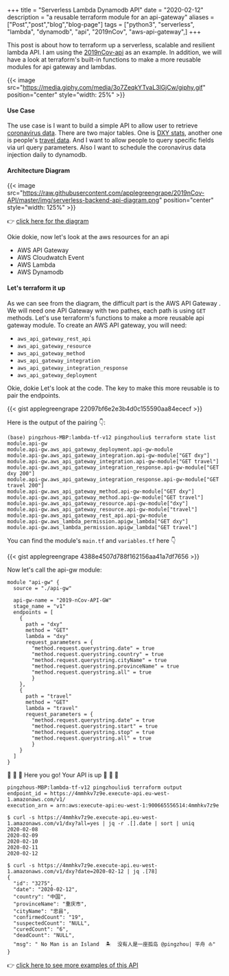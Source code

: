 +++
title = "Serverless Lambda Dynamodb API"
date = "2020-02-12"
description = "a reusable terraform module for an api-gateway"
aliases = ["Post","post","blog","blog-page"]
tags = ["python3", "serverless", "lambda", "dynamodb", "api", "2019nCov", "aws-api-gateway",]
+++

This post is about how to terraform up a serverless, scalable and resilient lambda API. I am using the [2019nCov-api](https://applegreengrape.github.io/posts/2019ncov-api/) as an example. In addition, we will have a look at terraform's built-in functions to make a more reusable modules for api gateway and lambdas. 

{{< image src="https://media.giphy.com/media/3o7ZeqkYTvaL3lGjCw/giphy.gif" position="center" style="width: 25%" >}}

#### Use Case 

The use case is I want to build a simple API to allow user to retrieve [coronavirus data](/posts/2019ncov-api/). There are two major tables. One is [DXY stats](https://ncov.dxy.cn/ncovh5/view/pneumonia), another one is people's [travel data](http://2019ncov.nosugartech.com/). And I want to allow people to query specific fields via url query parameters. Also I want to schedule the coronavirus data injection daily to dynamodb.

#### Architecture Diagram 

{{< image src="https://raw.githubusercontent.com/applegreengrape/2019nCov-API/master/img/serverless-backend-api-diagram.png" position="center" style="width: 125%" >}}

👉 [click here for the diagram](https://raw.githubusercontent.com/applegreengrape/2019nCov-API/master/img/serverless-backend-api-diagram.png)

Okie dokie, now let's look at the aws resources for an api
- AWS API Gateway
- AWS Cloudwatch Event
- AWS Lambda
- AWS Dynamodb

#### Let's terraform it up

As we can see from the diagram, the difficult part is the AWS API Gateway . We will need one API Gateway with two pathes, each path is using `GET` methods. Let's use terraform's functions to make a more reusable api gateway module. To create an AWS API gateway, you will need:

- `aws_api_gateway_rest_api`
- `aws_api_gateway_resource`
- `aws_api_gateway_method`
- `aws_api_gateway_integration`
- `aws_api_gateway_integration_response`
- `aws_api_gateway_deployment`

Okie, dokie Let's look at the code. The key to make this more reusable is to pair the endpoints.

{{< gist applegreengrape 22097bf6e2e3b4d0c155590aa84ececf >}}

Here is the output of the pairing 👇:

```
(base) pingzhous-MBP:lambda-tf-v12 pingzhouliu$ terraform state list module.api-gw
module.api-gw.aws_api_gateway_deployment.api-gw-module
module.api-gw.aws_api_gateway_integration.api-gw-module["GET dxy"]
module.api-gw.aws_api_gateway_integration.api-gw-module["GET travel"]
module.api-gw.aws_api_gateway_integration_response.api-gw-module["GET dxy 200"]
module.api-gw.aws_api_gateway_integration_response.api-gw-module["GET travel 200"]
module.api-gw.aws_api_gateway_method.api-gw-module["GET dxy"]
module.api-gw.aws_api_gateway_method.api-gw-module["GET travel"]
module.api-gw.aws_api_gateway_resource.api-gw-module["dxy"]
module.api-gw.aws_api_gateway_resource.api-gw-module["travel"]
module.api-gw.aws_api_gateway_rest_api.api-gw-module
module.api-gw.aws_lambda_permission.apigw_lambda["GET dxy"]
module.api-gw.aws_lambda_permission.apigw_lambda["GET travel"]
```

You can find the module's `main.tf` and `variables.tf` here 👇

{{< gist applegreengrape 4388e4507d788f162156aa41a7df7656 >}}

Now let's call the api-gw module:

```
module "api-gw" {
  source = "./api-gw"

  api-gw-name = "2019-nCov-API-GW"
  stage_name = "v1"
  endpoints = [
    {
      path = "dxy"
      method = "GET"
      lambda = "dxy"
      request_parameters = { 
        "method.request.querystring.date" = true
        "method.request.querystring.country" = true
        "method.request.querystring.cityName" = true
        "method.request.querystring.provinceName" = true
        "method.request.querystring.all" = true
        }
    },
    {
      path = "travel"
      method = "GET"
      lambda = "travel"
      request_parameters = { 
        "method.request.querystring.date" = true
        "method.request.querystring.start" = true
        "method.request.querystring.stop" = true
        "method.request.querystring.all" = true
        }
    }
  ]
}
```
🥳 🥳 🥳 Here you go! Your API is up 🤗 🤗 🤗
```
pingzhous-MBP:lambda-tf-v12 pingzhouliu$ terraform output
endpoint_id = https://4mmhkv7z9e.execute-api.eu-west-1.amazonaws.com/v1/
execution_arn = arn:aws:execute-api:eu-west-1:900665556514:4mmhkv7z9e

$ curl -s https://4mmhkv7z9e.execute-api.eu-west-1.amazonaws.com/v1/dxy?all=yes | jq -r .[].date | sort | uniq
2020-02-08
2020-02-09
2020-02-10
2020-02-11
2020-02-12

$ curl -s https://4mmhkv7z9e.execute-api.eu-west-1.amazonaws.com/v1/dxy?date=2020-02-12 | jq .[78]
{
  "id": "3275",
  "date": "2020-02-12",
  "country": "中国",
  "provinceName": "重庆市",
  "cityName": "忠县",
  "confirmedCount": "19",
  "suspectedCount": "NULL",
  "curedCount": "6",
  "deadCount": "NULL",
  "msg": " No Man is an Island  🏝  没有人是一座孤岛 @pingzhou| 平舟 ⛵"
}
```
👉 [click here to see more examples of this API](/posts/2019ncov-api/)
